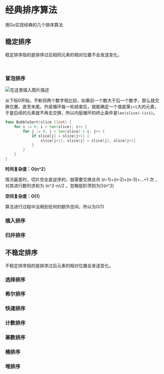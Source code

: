 # 经典排序算法

用Go实现经典的几个排序算法

## 稳定排序

稳定排序指的是排序过后相同元素的相对位置不会发送变化。

<br>

### 冒泡排序

![在这里插入图片描述](https://img-blog.csdnimg.cn/611505bb89874a389ad48a277b1a6c93.gif#pic_center)

从下标0开始，不断将两个数字相比较，如果前一个数大于后一个数字，那么就交换位置，直至末尾。外层循环每一轮结束后，就能确定一个值是第`i+1`大的元素，于是后续的元素就不再去交换，所以内层循环的终止条件是`len(slice)-(i+1)`。

```go
func BubbleSort(slice []int) {
	for i := 0; i < len(slice); i++ {
		for j := 0; j < len(slice)-1-i; j++ {
			if slice[j] > slice[j+1] {
				slice[j+1], slice[j] = slice[j], slice[j+1]
			}
		}
	}
}
```

**时间复杂度：O(n^2）**

情况最差时，切片完全是逆序的，就需要交换总共 (n-1)+(n-2)+(n-3)+...+1 次 ，对其进行数列求和为 (n^2-n)/2 ，忽略低阶项则为O(n^2)

**空间复杂度：O(1）**

算法进行过程中没用到任何的额外空间，所以为O(1)

### 插入排序



### 归并排序



## 不稳定排序

不稳定排序指的是排序过后元素的相对位置会发送变化。

### 选择排序



### 希尔排序



### 快速排序



### 计数排序



### 基数排序



### 桶排序



### 堆排序

### 